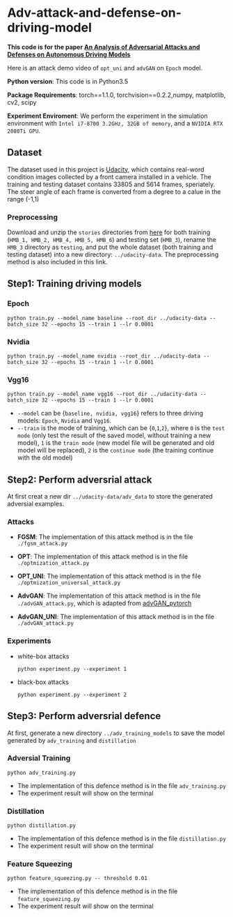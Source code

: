 # Adv-attack-and-defense-on-driving-model

**This code is for the paper [An Analysis of Adversarial Attacks and Defenses on Autonomous Driving Models]()**

Here is an attack demo video of `opt_uni` and `advGAN` on `Epoch` model.



<!-- Results on CNN/DailyMail (20/8/2019):


<table class="tg">
  <tr>
    <th class="tg-0pky">Models</th>
    <th class="tg-0pky">ROUGE-1</th>
    <th class="tg-0pky">ROUGE-2</th>
    <th class="tg-0pky">ROUGE-L</th>
  </tr>
  <tr>
    <td class="tg-c3ow" colspan="4">Extractive</td>
  </tr>
  <tr>
    <td class="tg-0pky">TransformerExt</td>
    <td class="tg-0pky">40.90</td>
    <td class="tg-0pky">18.02</td>
    <td class="tg-0pky">37.17</td>
  </tr>
  <tr>
    <td class="tg-0pky">BertSumExt</td>
    <td class="tg-0pky">43.23</td>
    <td class="tg-0pky">20.24</td>
    <td class="tg-0pky">39.63</td>
  </tr>
  <tr>
    <td class="tg-0pky">BertSumExt (large)</td>
    <td class="tg-0pky">43.85</td>
    <td class="tg-0pky">20.34</td>
    <td class="tg-0pky">39.90</td>
  </tr>
  <tr>
    <td class="tg-baqh" colspan="4">Abstractive</td>
  </tr>
  <tr>
    <td class="tg-0lax">TransformerAbs</td>
    <td class="tg-0lax">40.21</td>
    <td class="tg-0lax">17.76</td>
    <td class="tg-0lax">37.09</td>
  </tr>
  <tr>
    <td class="tg-0lax">BertSumAbs</td>
    <td class="tg-0lax">41.72</td>
    <td class="tg-0lax">19.39</td>
    <td class="tg-0lax">38.76</td>
  </tr>
  <tr>
    <td class="tg-0lax">BertSumExtAbs</td>
    <td class="tg-0lax">42.13</td>
    <td class="tg-0lax">19.60</td>
    <td class="tg-0lax">39.18</td>
  </tr>
</table> -->

**Python version**: This code is in Python3.5

**Package Requirements**: torch==1.1.0, torchvision==0.2.2,numpy, matplotlib, cv2, scipy

**Experiment Enviroment**: We perform the experiment in the simulation environment with `Intel i7-8700 3.2GHz, 32GB of memory`, and a `NVIDIA RTX 2080Ti GPU`.   

## Dataset
The dataset used in this project is [Udacity](https://github.com/udacity/self-driving-car/tree/master/datasets/CH2), which contains real-word condition images collected by a front camera installed in a vehicle. The training and testing dataset contains 33805 and 5614 frames, speriately. The steer angle of each frame is converted from a degree to a calue in the range (-1,1)
### Preprocessing
Download and unzip the `stories` directories from [here](https://github.com/udacity/self-driving-car/tree/master/datasets/CH2#ch2_001) for both training (`HMB_1, HMB_2, HMB_4, HMB_5, HMB_6`) and testing set (`HMB_3`), rename the `HMB_3` directory as `testing`, and put the whole dataset (both training and testing dataset) into a new directory: `../udacity-data`. The preprocessing method is also included in this link.


## Step1: Training driving models
### Epoch
```
python train.py --model_name baseline --root_dir ../udacity-data --batch_size 32 --epochs 15 --train 1 --lr 0.0001
```

### Nvidia
```
python train.py --model_name nvidia --root_dir ../udacity-data --batch_size 32 --epochs 15 --train 1 --lr 0.0001
```

### Vgg16
```
python train.py --model_name vgg16 --root_dir ../udacity-data --batch_size 32 --epochs 15 --train 1 --lr 0.0001
```

* `--model` can be {`baseline, nvidia, vgg16`} refers to three driving models: `Epoch`, `Nvidia` and `Vgg16`.
* `--train` is the mode of training, which can be {`0`,`1`,`2`}, where `0` is the `test mode` (only test the result of the saved model, without training a new model), `1` is the `train mode` (new model file will be generated and old model will be replaced), `2` is the `continue mode` (the training continue with the old model)


## Step2: Perform adversrial attack

At first creat a new dir `../udacity-data/adv_data` to store the generated adversial examples.

### Attacks

* **FGSM**: The implementation of this attack method is in the file `./fgsm_attack.py`

* **OPT**: The implementation of this attack method is in the file `./optmization_attack.py`

* **OPT_UNI**: The implementation of this attack method is in the file `./optmization_universal_attack.py`

* **AdvGAN**: The implementation of this attack method is in the file `./advGAN_attack.py`, which is adapted from [advGAN_pytorch](https://github.com/mathcbc/advGAN_pytorch)

* **AdvGAN_UNI**: The implementation of this attack method is in the file `./advGAN_attack.py`

### Experiments
* white-box attacks
  ```
  python experiment.py --experiment 1
  ```

* black-box attacks
  ```
  python experiment.py --experiment 2
  ```


## Step3: Perform adversrial defence

At first, generate a new directory `../adv_training_models` to save the model generated by `adv_training` and `distillation` 

### Adversial Training
```
python adv_training.py
```
* The implementation of this defence method is in the file `adv_training.py`
* The experiment result will show on the terminal

### Distillation
```
python distillation.py
```
* The implementation of this defence method is in the file `distillation.py`
* The experiment result will show on the terminal

### Feature Squeezing 
```
python feature_squeezing.py -- threshold 0.01
```
* The implementation of this defence method is in the file `feature_squeezing.py`
* The experiment result will show on the terminal
